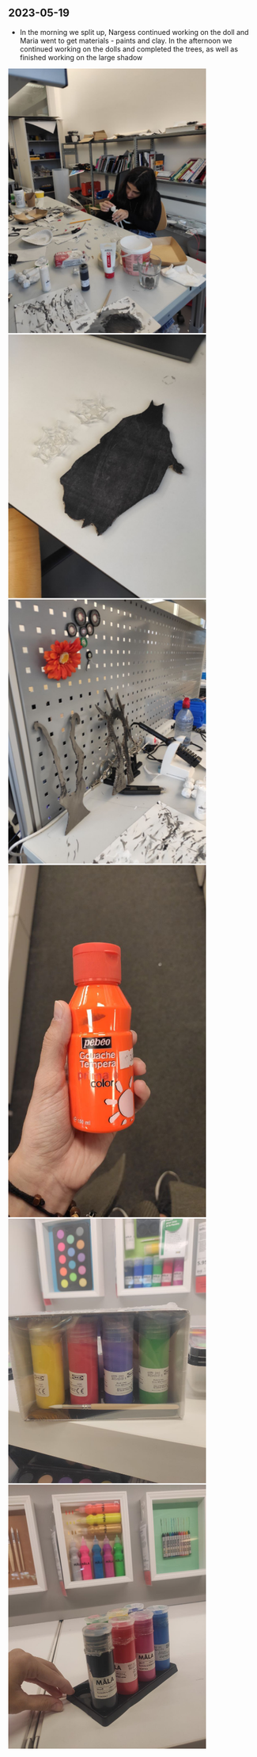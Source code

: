 ## 2023-05-19

- In the morning we split up, Nargess continued working on the doll and Maria went to get materials - paints and clay. In the afternoon we continued working on the dolls and completed the trees, as well as finished working on the large shadow

<img src="imagesD/35.png" width="400px">

<img src="imagesD/36.png" width="400px">

<img src="imagesD/37.png" width="400px">

<img src="imagesD/43.png" width="400px">

<img src="imagesD/44.png" width="400px">

<img src="imagesD/45.png" width="400px">